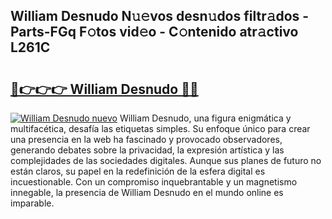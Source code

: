 ## William Desnudo N𝚞𝚎vos desn𝚞dos filtr𝚊dos - Parts-FGq F𝚘tos vid𝚎o - C𝚘ntenido atr𝚊ctivo L261C

# <h2><a href="http://mb5cmm.tromn.icu/?c=William+Desnudo">🔗👉👉👉 William Desnudo 🔗🔗</a></h2>

[![William Desnudo nuevo](https://i.imgur.com/pEAQMta.gif)](http://mb5cmm.tromn.icu/?c=William+Desnudo)
William Desnudo, una figura enigmática y multifacética, desafía las etiquetas simples. Su enfoque único para crear una presencia en la web ha fascinado y provocado observadores, generando debates sobre la privacidad, la expresión artística y las complejidades de las sociedades digitales. Aunque sus planes de futuro no están claros, su papel en la redefinición de la esfera digital es incuestionable. Con un compromiso inquebrantable y un magnetismo innegable, la presencia de William Desnudo en el mundo online es imparable.
